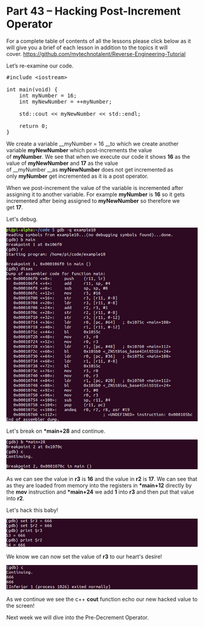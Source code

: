 # Part 43 – Hacking Post-Increment Operator

For a complete table of contents of all the lessons please click below as it will give you a brief of each lesson in addition to the topics it will cover.&nbsp;https://github.com/mytechnotalent/Reverse-Engineering-Tutorial

Let’s re-examine our code.

<pre spellcheck="false">#include &lt;iostream&gt;

int main(void) {
&nbsp;&nbsp; &nbsp;int myNumber = 16;
&nbsp;&nbsp; &nbsp;int myNewNumber = ++myNumber;

&nbsp;&nbsp; &nbsp;std::cout &lt;&lt; myNewNumber &lt;&lt; std::endl;

&nbsp;&nbsp; &nbsp;return 0;
}
</pre>

We create a variable&nbsp;__myNumber = 16&nbsp;__to which we create another variable&nbsp;__myNewNumber__ which post-increments the value of&nbsp;__myNumber__.&nbsp;We see that when we execute our code it shows&nbsp;__16__&nbsp;as the value of&nbsp;__myNewNumber__&nbsp;and&nbsp;__17__&nbsp;as the value of&nbsp;__myNumber&nbsp;__as&nbsp;__myNewNumber__&nbsp;does not get incremented as only&nbsp;__myNumber__&nbsp;get incremented as it is a post operator.

When we post-increment the value of the variable is incremented after assigning it to another variable.&nbsp;For example&nbsp;__myNumber__&nbsp;is&nbsp;__16__&nbsp;so it gets incremented after being assigned to&nbsp;__myNewNumber__&nbsp;so therefore we get&nbsp;__17__.

Let's debug.

<div class="slate-resizable-image-embed slate-image-embed__resize-full-width"><img src="/imgs/1529062708632.jpg"/></div>

Let's break on&nbsp;__\*main+28__&nbsp;and continue.

<div class="slate-resizable-image-embed slate-image-embed__resize-full-width"><img src="/imgs/1529062741325.jpg"/></div>

As we can see the value in&nbsp;__r3__&nbsp;is __16__ and the value in&nbsp;__r2__&nbsp;is __17__. We can see that as they are loaded from memory into the registers in&nbsp;__\*main+12__&nbsp;directly by the&nbsp;__mov__&nbsp;instruction and&nbsp;__\*main+24__&nbsp;we add __1__ into&nbsp;__r3__&nbsp;and then put that value into&nbsp;__r2__.

Let's hack this baby!

<div class="slate-resizable-image-embed slate-image-embed__resize-full-width"><img src="/imgs/1529062819877.jpg"/></div>

We know we can now set the value of __r3__ to our heart's desire!

<div class="slate-resizable-image-embed slate-image-embed__resize-full-width"><img src="/imgs/1529062853544.jpg"/></div>

As we continue we see the c++ __cout__ function echo our new hacked value to the screen!

Next week we will dive into the Pre-Decrement Operator.